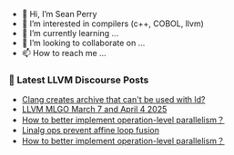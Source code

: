 - 👋 Hi, I’m Sean Perry
- 👀 I’m interested in compilers (c++, COBOL, llvm)
- 🌱 I’m currently learning ...
- 💞️ I’m looking to collaborate on ...
- 📫 How to reach me ...

<!---
s66perry/s66perry is a ✨ special ✨ repository because its `README.md` (this file) appears on your GitHub profile.
You can click the Preview link to take a look at your changes.
--->
### 📕 Latest LLVM Discourse Posts

<!-- DISCOURSE-LLVM:START -->
- [Clang creates archive that can&#39;t be used with ld?](https://discourse.llvm.org/t/clang-creates-archive-that-cant-be-used-with-ld/84938#post_2)
- [LLVM MLGO March 7 and April 4 2025](https://discourse.llvm.org/t/llvm-mlgo-march-7-and-april-4-2025/84941#post_1)
- [How to better implement operation-level parallelism？](https://discourse.llvm.org/t/how-to-better-implement-operation-level-parallelism/84921#post_6)
- [Linalg ops prevent affine loop fusion](https://discourse.llvm.org/t/linalg-ops-prevent-affine-loop-fusion/84767#post_7)
- [How to better implement operation-level parallelism？](https://discourse.llvm.org/t/how-to-better-implement-operation-level-parallelism/84921#post_5)
<!-- DISCOURSE-LLVM:END -->
